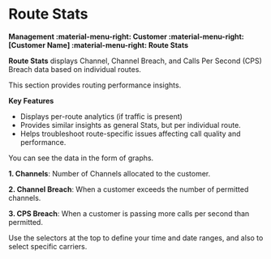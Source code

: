 # Route Stats

**Management :material-menu-right: Customer :material-menu-right: [Customer Name] :material-menu-right: Route Stats**

**Route Stats** displays Channel, Channel Breach, and Calls Per Second (CPS) Breach data based on individual routes.

This section provides routing performance insights.

**Key Features**

* Displays per-route analytics (if traffic is present)
* Provides similar insights as general Stats, but per individual route.
* Helps troubleshoot route-specific issues affecting call quality and performance.

You can see the data in the form of graphs.

**1. Channels**: Number of Channels allocated to the customer.

**2. Channel Breach**: When a customer exceeds the number of permitted channels.

**3. CPS Breach**: When a customer is passing more calls per second than permitted.

Use the selectors at the top to define your time and date ranges, and also to select specific carriers.
